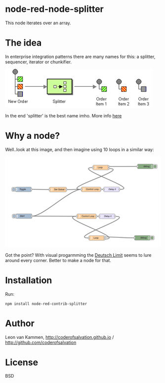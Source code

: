 node-red-node-splitter
====================

This node iterates over an array.

# The idea

In enterprise integration patterns there are many names for this: a splitter, sequencer, iterator or chunkifier.

<img alt="" src="Sequencer.gif"/>

In the end 'splitter' is the best name imho.
More info [here](http://www.enterpriseintegrationpatterns.com/Sequencer.html)

# Why a node?

Well..look at this image, and then imagine using 10 loops in a similar way:

<img alt="" src="nodeloop.jpg"/>

Got the point?
With visual progarmming the [Deutsch Limit](http://en.wikipedia.org/wiki/Deutsch_limit) seems to lure around every corner. Better to make a node for that.

# Installation

Run: 

    npm install node-red-contrib-splitter

# Author

Leon van Kammen, http://coderofsalvation.github.io / http://github.com/coderofsalvation

# License 

BSD
